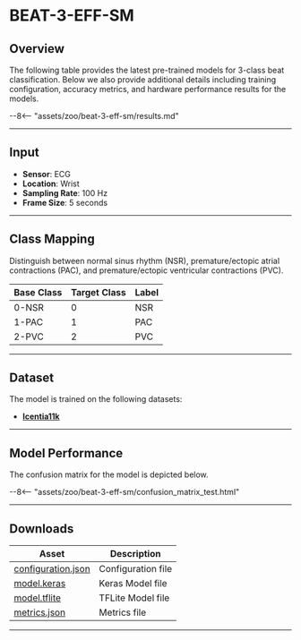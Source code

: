 # BEAT-3-EFF-SM

## <span class="sk-h2-span">Overview</span>

The following table provides the latest pre-trained models for 3-class beat classification. Below we also provide additional details including training configuration, accuracy metrics, and hardware performance results for the models.

--8<-- "assets/zoo/beat-3-eff-sm/results.md"

---

## <span class="sk-h2-span">Input</span>

- **Sensor**: ECG
- **Location**: Wrist
- **Sampling Rate**: 100 Hz
- **Frame Size**: 5 seconds

---

## <span class="sk-h2-span">Class Mapping</span>

Distinguish between normal sinus rhythm (NSR), premature/ectopic atrial contractions (PAC), and premature/ectopic ventricular contractions (PVC).

| Base Class    | Target Class | Label     |
| ------------- | ------------ | --------- |
| 0-NSR         | 0            | NSR       |
| 1-PAC         | 1            | PAC       |
| 2-PVC         | 2            | PVC       |

---

## <span class="sk-h2-span">Dataset</span>

The model is trained on the following datasets:

- **[Icentia11k](../datasets/icentia11k.md)**

---

## <span class="sk-h2-span">Model Performance</span>

The confusion matrix for the model is depicted below.

<div class="sk-plotly-graph-div">
--8<-- "assets/zoo/beat-3-eff-sm/confusion_matrix_test.html"

</div>

---

## <span class="sk-h2-span">Downloads</span>

| Asset                                                                | Description                   |
| -------------------------------------------------------------------- | ----------------------------- |
| [configuration.json](https://ambiqai-model-zoo.s3.us-west-2.amazonaws.com/heartkit/beat/beat-3-eff-sm/latest/configuration.json)   | Configuration file            |
| [model.keras](https://ambiqai-model-zoo.s3.us-west-2.amazonaws.com/heartkit/beat/beat-3-eff-sm/latest/model.keras)            | Keras Model file              |
| [model.tflite](https://ambiqai-model-zoo.s3.us-west-2.amazonaws.com/heartkit/beat/beat-3-eff-sm/latest/model.tflite)       | TFLite Model file             |
| [metrics.json](https://ambiqai-model-zoo.s3.us-west-2.amazonaws.com/heartkit/beat/beat-3-eff-sm/latest/metrics.json)       | Metrics file                  |

---
